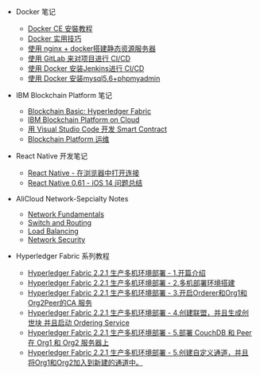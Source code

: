 - Docker 笔记
    * [Docker CE 安裝教程](docker/docker.md)
    * [Docker 实用技巧](docker/docker-skills.md)
    * [使用 nginx + docker搭建静态资源服务器](docker/nigix+docker.md)
    * [使用 GitLab 来对项目进行 CI/CD](docker/gitlab.md)
    * [使用 Docker 安装Jenkins进行 CI/CD](docker/jenkins.md)
    * [使用 Docker 安装mysql5.6+phpmyadmin](docker/mysql+phpmyadmin.md)

- IBM Blockchain Platform 笔记
    * [Blockchain Basic: Hyperledger Fabric](IBM/blockchain-basic-hyperledger-fabric.md)
    * [IBM Blockchain Platform on Cloud](IBM/IBM-Blockchain-Platform-on-Cloud.md)
    * [用 Visual Studio Code 开发 Smart Contract](IBM/smart-contract.md)
    * [Blockchain Platform 运维](IBM/managing-deployed-components.md)

- React Native 开发笔记
    * [React Native - 在浏览器中打开连接](react-native/react-native-html.md)
    * [React Native 0.61 - iOS 14 问题总结](react-native/ios14-issues.md)

- AliCloud Network-Sepcialty Notes
    * [Network Fundamentals](AliCloud-Exam-Notes/Network-Sepcialty/Network_Fundamentals.md)
    * [Switch and Routing](AliCloud-Exam-Notes/Network-Sepcialty/SwitchAndRouting.md)
    * [Load Balancing](AliCloud-Exam-Notes/Network-Sepcialty/LoadBalancing.md)
    * [Network Security](AliCloud-Exam-Notes/Network-Sepcialty/NetworkSecurity.md)

- Hyperledger Fabric 系列教程
    * [Hyperledger Fabric 2.2.1 生产多机环境部署 - 1.开篇介绍](Hyperledger-Fabric/hyperledger-fabric-deployment-1.md)
    * [Hyperledger Fabric 2.2.1 生产多机环境部署 - 2.多机部署环境搭建](Hyperledger-Fabric/hyperledger-fabric-deployment-2.md)
    * [Hyperledger Fabric 2.2.1 生产多机环境部署 - 3.开启Orderer和Org1和Org2Peer的CA 服务](Hyperledger-Fabric/hyperledger-fabric-deployment-3.md)
    * [Hyperledger Fabric 2.2.1 生产多机环境部署 - 4.创建联盟，并且生成创世块 并且启动 Ordering Service](Hyperledger-Fabric/hyperledger-fabric-deployment-4.md)
    * [Hyperledger Fabric 2.2.1 生产多机环境部署 - 5.部署 CouchDB 和 Peer 在 Org1 和 Org2 服务器上](Hyperledger-Fabric/hyperledger-fabric-deployment-5.md)
    * [Hyperledger Fabric 2.2.1 生产多机环境部署 - 5.创建自定义通道，并且将Org1和Org2加入到新建的通道中。](Hyperledger-Fabric/hyperledger-fabric-deployment-6.md)